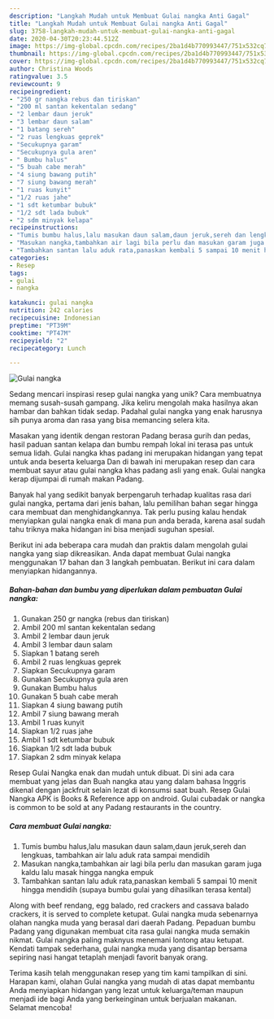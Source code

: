 ```yaml
---
description: "Langkah Mudah untuk Membuat Gulai nangka Anti Gagal"
title: "Langkah Mudah untuk Membuat Gulai nangka Anti Gagal"
slug: 3758-langkah-mudah-untuk-membuat-gulai-nangka-anti-gagal
date: 2020-04-30T20:23:44.512Z
image: https://img-global.cpcdn.com/recipes/2ba1d4b770993447/751x532cq70/gulai-nangka-foto-resep-utama.jpg
thumbnail: https://img-global.cpcdn.com/recipes/2ba1d4b770993447/751x532cq70/gulai-nangka-foto-resep-utama.jpg
cover: https://img-global.cpcdn.com/recipes/2ba1d4b770993447/751x532cq70/gulai-nangka-foto-resep-utama.jpg
author: Christina Woods
ratingvalue: 3.5
reviewcount: 9
recipeingredient:
- "250 gr nangka rebus dan tiriskan"
- "200 ml santan kekentalan sedang"
- "2 lembar daun jeruk"
- "3 lembar daun salam"
- "1 batang sereh"
- "2 ruas lengkuas geprek"
- "Secukupnya garam"
- "Secukupnya gula aren"
- " Bumbu halus"
- "5 buah cabe merah"
- "4 siung bawang putih"
- "7 siung bawang merah"
- "1 ruas kunyit"
- "1/2 ruas jahe"
- "1 sdt ketumbar bubuk"
- "1/2 sdt lada bubuk"
- "2 sdm minyak kelapa"
recipeinstructions:
- "Tumis bumbu halus,lalu masukan daun salam,daun jeruk,sereh dan lengkuas, tambahkan air lalu aduk rata sampai mendidih"
- "Masukan nangka,tambahkan air lagi bila perlu dan masukan garam juga kaldu lalu masak hingga nangka empuk"
- "Tambahkan santan lalu aduk rata,panaskan kembali 5 sampai 10 menit hingga mendidih (supaya bumbu gulai yang dihasilkan terasa kental)"
categories:
- Resep
tags:
- gulai
- nangka

katakunci: gulai nangka 
nutrition: 242 calories
recipecuisine: Indonesian
preptime: "PT39M"
cooktime: "PT47M"
recipeyield: "2"
recipecategory: Lunch

---
```



![Gulai nangka](https://img-global.cpcdn.com/recipes/2ba1d4b770993447/751x532cq70/gulai-nangka-foto-resep-utama.jpg)

Sedang mencari inspirasi resep gulai nangka yang unik? Cara membuatnya memang susah-susah gampang. Jika keliru mengolah maka hasilnya akan hambar dan bahkan tidak sedap. Padahal gulai nangka yang enak harusnya sih punya aroma dan rasa yang bisa memancing selera kita.

Masakan yang identik dengan restoran Padang berasa gurih dan pedas, hasil paduan santan kelapa dan bumbu rempah lokal ini terasa pas untuk semua lidah. Gulai nangka khas padang ini merupakan hidangan yang tepat untuk anda beserta keluarga Dan di bawah ini merupakan resep dan cara membuat sayur atau gulai nangka khas padang asli yang enak. Gulai nangka kerap dijumpai di rumah makan Padang.

Banyak hal yang sedikit banyak berpengaruh terhadap kualitas rasa dari gulai nangka, pertama dari jenis bahan, lalu pemilihan bahan segar hingga cara membuat dan menghidangkannya. Tak perlu pusing kalau hendak menyiapkan gulai nangka enak di mana pun anda berada, karena asal sudah tahu triknya maka hidangan ini bisa menjadi suguhan spesial.


Berikut ini ada beberapa cara mudah dan praktis dalam mengolah gulai nangka yang siap dikreasikan. Anda dapat membuat Gulai nangka menggunakan 17 bahan dan 3 langkah pembuatan. Berikut ini cara dalam menyiapkan hidangannya.

<!--inarticleads1-->

##### Bahan-bahan dan bumbu yang diperlukan dalam pembuatan Gulai nangka:

1. Gunakan 250 gr nangka (rebus dan tiriskan)
1. Ambil 200 ml santan kekentalan sedang
1. Ambil 2 lembar daun jeruk
1. Ambil 3 lembar daun salam
1. Siapkan 1 batang sereh
1. Ambil 2 ruas lengkuas geprek
1. Siapkan Secukupnya garam
1. Gunakan Secukupnya gula aren
1. Gunakan  Bumbu halus
1. Gunakan 5 buah cabe merah
1. Siapkan 4 siung bawang putih
1. Ambil 7 siung bawang merah
1. Ambil 1 ruas kunyit
1. Siapkan 1/2 ruas jahe
1. Ambil 1 sdt ketumbar bubuk
1. Siapkan 1/2 sdt lada bubuk
1. Siapkan 2 sdm minyak kelapa


Resep Gulai Nangka enak dan mudah untuk dibuat. Di sini ada cara membuat yang jelas dan Buah nangka atau yang dalam bahasa Inggris dikenal dengan jackfruit selain lezat di konsumsi saat buah. Resep Gulai Nangka APK is Books &amp; Reference app on android. Gulai cubadak or nangka is common to be sold at any Padang restaurants in the country. 

<!--inarticleads2-->

##### Cara membuat Gulai nangka:

1. Tumis bumbu halus,lalu masukan daun salam,daun jeruk,sereh dan lengkuas, tambahkan air lalu aduk rata sampai mendidih
1. Masukan nangka,tambahkan air lagi bila perlu dan masukan garam juga kaldu lalu masak hingga nangka empuk
1. Tambahkan santan lalu aduk rata,panaskan kembali 5 sampai 10 menit hingga mendidih (supaya bumbu gulai yang dihasilkan terasa kental)


Along with beef rendang, egg balado, red crackers and cassava balado crackers, it is served to complete ketupat. Gulai nangka muda sebenarnya olahan nangka muda yang berasal dari daerah Padang. Pepaduan bumbu Padang yang digunakan membuat cita rasa gulai nangka muda semakin nikmat. Gulai nangka paling maknyus menemani lontong atau ketupat. Kendati tampak sederhana, gulai nangka muda yang disantap bersama sepiring nasi hangat tetaplah menjadi favorit banyak orang. 

Terima kasih telah menggunakan resep yang tim kami tampilkan di sini. Harapan kami, olahan Gulai nangka yang mudah di atas dapat membantu Anda menyiapkan hidangan yang lezat untuk keluarga/teman maupun menjadi ide bagi Anda yang berkeinginan untuk berjualan makanan. Selamat mencoba!
